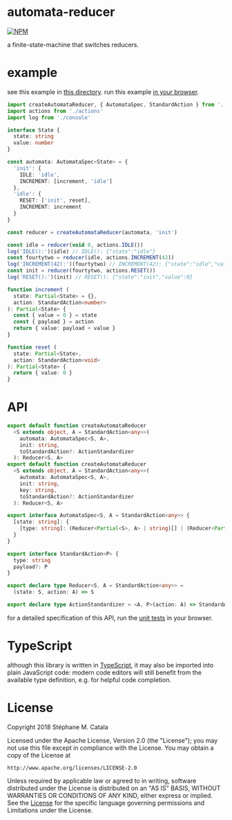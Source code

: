 # automata-reducer
[![NPM](https://nodei.co/npm/automata-reducer.png?compact=true)](https://nodei.co/npm/automata-reducer/)

a finite-state-machine that switches reducers.

# example
see this example in [this directory](./example/index.ts).
run this example [in your browser](https://cdn.rawgit.com/ZenyWay/automata-reducer/v1.0.1/example/index.html).

```ts
import createAutomataReducer, { AutomataSpec, StandardAction } from '../src/'
import actions from './actions'
import log from './console'

interface State {
  state: string
  value: number
}

const automata: AutomataSpec<State> = {
  'init': {
    IDLE: 'idle',
    INCREMENT: [increment, 'idle']
  },
  'idle': {
    RESET: ['init', reset],
    INCREMENT: increment
  }
}

const reducer = createAutomataReducer(automata, 'init')

const idle = reducer(void 0, actions.IDLE())
log('IDLE():')(idle) // IDLE(): {"state":"idle"}
const fourtytwo = reducer(idle, actions.INCREMENT(42))
log('INCREMENT(42):')(fourtytwo) // INCREMENT(42): {"state":"idle","value":42}
const init = reducer(fourtytwo, actions.RESET())
log('RESET():')(init) // RESET(): {"state":"init","value":0}

function increment (
  state: Partial<State> = {},
  action: StandardAction<number>
): Partial<State> {
  const { value = 0 } = state
  const { payload } = action
  return { value: payload + value }
}

function reset (
  state: Partial<State>,
  action: StandardAction<void>
): Partial<State> {
  return { value: 0 }
}
```

# API
```ts
export default function createAutomataReducer
  <S extends object, A = StandardAction<any>>(
    automata: AutomataSpec<S, A>,
    init: string,
    toStandardAction?: ActionStandardizer
  ): Reducer<S, A>
export default function createAutomataReducer
  <S extends object, A = StandardAction<any>>(
    automata: AutomataSpec<S, A>,
    init: string,
    key: string,
    toStandardAction?: ActionStandardizer
  ): Reducer<S, A>

export interface AutomataSpec<S, A = StandardAction<any>> {
  [state: string]: {
    [type: string]: (Reducer<Partial<S>, A> | string)[] | (Reducer<Partial<S>, A> | string)
  }
}

export interface StandardAction<P> {
  type: string
  payload?: P
}

export declare type Reducer<S, A = StandardAction<any>> =
  (state: S, action: A) => S

export declare type ActionStandardizer = <A, P>(action: A) => StandardAction<P>
```
for a detailed specification of this API,
run the [unit tests](https://cdn.rawgit.com/ZenyWay/automata-reducer/v1.0.1/spec/web/index.html)
in your browser.

# TypeScript
although this library is written in [TypeScript](https://www.typescriptlang.org),
it may also be imported into plain JavaScript code:
modern code editors will still benefit from the available type definition,
e.g. for helpful code completion.

# License
Copyright 2018 Stéphane M. Catala

Licensed under the Apache License, Version 2.0 (the "License");
you may not use this file except in compliance with the License.
You may obtain a copy of the License at

    http://www.apache.org/licenses/LICENSE-2.0

Unless required by applicable law or agreed to in writing, software
distributed under the License is distributed on an "AS IS" BASIS,
WITHOUT WARRANTIES OR CONDITIONS OF ANY KIND, either express or implied.
See the [License](./LICENSE) for the specific language governing permissions and
Limitations under the License.
